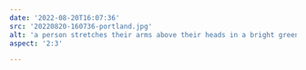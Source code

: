 ```yaml
---
date: '2022-08-20T16:07:36'
src: '20220820-160736-portland.jpg'
alt: 'a person stretches their arms above their heads in a bright green forest'
aspect: '2:3'

---
```

